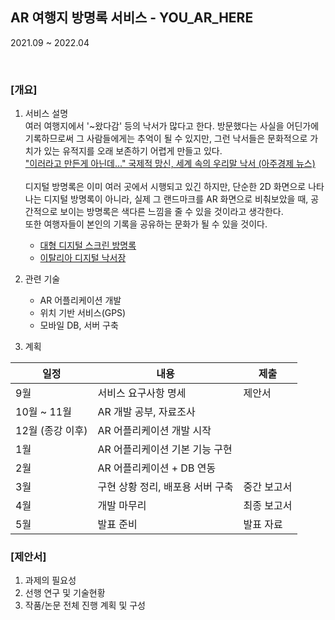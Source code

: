 ## AR 여행지 방명록 서비스 - YOU_AR_HERE
2021.09 ~ 2022.04

<br>   

### [개요]
1. 서비스 설명    
  여러 여행지에서 '~왔다감' 등의 낙서가 많다고 한다. 방문했다는 사실을 어딘가에 기록하므로써 그 사람들에게는 추억이 될 수 있지만, 
  그런 낙서들은 문화적으로 가치가 있는 유적지를 오래 보존하기 어렵게 만들고 있다.   
  ["이러라고 만든게 아닌데..." 국제적 망신, 세계 속의 우리말 낙서 (아주경제 뉴스)](https://www.ajunews.com/view/20201008161015697)   <br></br>
  디지털 방명록은 이미 여러 곳에서 시행되고 있긴 하지만, 단순한 2D 화면으로 나타나는 디지털 방명록이 아니라, 실제 그 랜드마크를 AR 화면으로 비춰보았을 때, 공간적으로 보이는 방명록은 색다른 느낌을 줄 수 있을 것이라고 생각한다.  
  또한 여행자들이 본인의 기록을 공유하는 문화가 될 수 있을 것이다.
    - [대형 디지털 스크린 방명록](http://m.joongdo.co.kr/view.php?key=20170115000016308)
    - [이탈리아 디지털 낙서장](https://m.khan.co.kr/world/world-general/article/201603172210245/amp)  


2. 관련 기술  
    - AR 어플리케이션 개발 
    - 위치 기반 서비스(GPS)
    - 모바일 DB, 서버 구축


3. 계획   

  |  일정  |  내용  |  제출  | 
  | ------ | ----- | ------ |
  | 9월 | 서비스 요구사항 명세  | 제안서  |
  | 10월 ~ 11월 | AR 개발 공부, 자료조사  |  |
  | 12월 (종강 이후) | AR 어플리케이션 개발 시작  |  |
  | 1월 | AR 어플리케이션 기본 기능 구현  | |
  | 2월 | AR 어플리케이션 + DB 연동 | |
  | 3월 | 구현 상황 정리, 배포용 서버 구축  | 중간 보고서 |
  | 4월 | 개발 마무리| 최종 보고서 |
  | 5월 | 발표 준비 | 발표 자료|
  

### [제안서]
1. 과제의 필요성
2. 선행 연구 및 기술현황
3. 작품/논문 전체 진행 계획 및 구성
